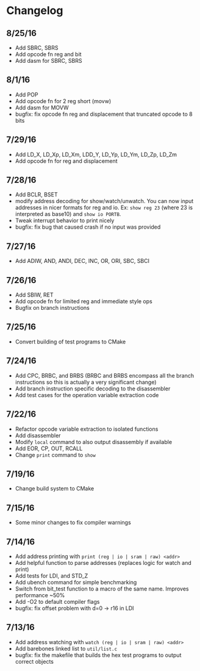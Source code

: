 # Changelog

## 8/25/16
* Add SBRC, SBRS
* Add opcode fn reg and bit
* Add dasm for SBRC, SBRS

## 8/1/16
* Add POP
* Add opcode fn for 2 reg short (movw)
* Add dasm for MOVW
* bugfix: fix opcode fn reg and displacement that truncated opcode to 8 bits

## 7/29/16
* Add LD_X, LD_Xp, LD_Xm, LDD_Y, LD_Yp, LD_Ym, LD_Zp, LD_Zm
* Add opcode fn for reg and displacement

## 7/28/16
* Add BCLR, BSET
* modify address decoding for show/watch/unwatch. You can now input addresses in nicer formats for reg and io.
Ex: `show reg 23` (where 23 is interpreted as base10) and `show io PORTB`.
* Tweak interrupt behavior to print nicely
* bugfix: fix bug that caused crash if no input was provided

## 7/27/16
* Add ADIW, AND, ANDI, DEC, INC, OR, ORI, SBC, SBCI

## 7/26/16
* Add SBIW, RET
* Add opcode fn for limited reg and immediate style ops
* Bugfix on branch instructions

## 7/25/16
* Convert building of test programs to CMake

## 7/24/16
* Add CPC, BRBC, and BRBS (BRBC and BRBS encompass all the branch
instructions so this is actually a very significant change)
* Add branch instruction specific decoding to the disassembler
* Add test cases for the operation variable extraction code

## 7/22/16
* Refactor opcode variable extraction to isolated functions
* Add disassembler
* Modify `local` command to also output disassembly if available
* Add EOR, CP, OUT, RCALL
* Change `print` command to `show`

## 7/19/16
* Change build system to CMake

## 7/15/16
* Some minor changes to fix compiler warnings

## 7/14/16
* Add address printing with `print (reg | io | sram | raw) <addr>`
* Add helpful function to parse addresses (replaces logic for watch and print)
* Add tests for LDI, and STD_Z
* Add ubench command for simple benchmarking
* Switch from bit_test function to a macro of the same name. Improves performance ~50%
* Add -O2 to default compiler flags
* bugfix: fix offset problem with d=0 -> r16 in LDI

## 7/13/16

* Add address watching with `watch (reg | io | sram | raw) <addr>`
* Add barebones linked list to `util/list.c`
* bugfix: fix the makefile that builds the hex test programs to output correct objects
